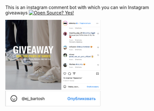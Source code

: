 
This is an instagram comment bot with which you can win Instagram giveaways
[![Open Source? Yes!](https://badgen.net/badge/Open%20Source%20%3F/Yes%21/green?icon=github)](https://github.com/Naereen/badges/)

<img src='Снимок экрана 2022-12-16 в 15.24.29.png' width="300"> <img src='Снимок экрана 2022-12-16 в 15.25.00.png' width="300">
